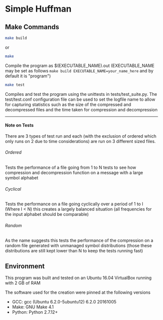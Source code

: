 Simple Huffman
=====

Make Commands
-----

``` bash
make build
```
or
``` bash
make
```
Compile the program as $(EXECUTABLE_NAME).out (EXECUTABLE_NAME may be set as follows ```make build EXECUTABLE_NAME=your_name_here``` and by default it is "program")

```bash
make test
```
Compiles and test the program using the unittests in tests/test_suite.py. The test/test.conf configuration file can be used to set the logfile name to allow for capturing statistics such as the size of the compressed and decompressed files and the time taken for compression and decompression

-----

#### Note on Tests

There are 3 types of test run and each (with the exclusion of ordered which only runs on 2 due to time considerations) are run on 3 different sized files.
###### Ordered
Tests the performance of a file going from 1 to N tests to see how compression and decompression function on a message with a large symbol alphabet
###### Cyclical
Tests the performance on a file going cyclically over a period of 1 to I (Where I < N) this creates a largely balanced situation (all frequencies for the input alphabet should be comparable)
###### Random
As the name suggests this tests the performance of the compression on a random file generated with unmanaged symbol distributions (those these distributions are still kept lower than N to keep the tests running fast)

Environment
-----
This program was built and tested on an Ubuntu 16.04 VirtualBox running with 2 GB of RAM

The software used for the creation were pinned at the following versions
* GCC: gcc (Ubuntu 6.2.0-5ubuntu12) 6.2.0 20161005
* Make: GNU Make 4.1
* Python: Python 2.7.12+


